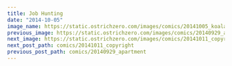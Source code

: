 ```yaml
---
title: Job Hunting
date: "2014-10-05"
image_name: https://static.ostrichzero.com/images/comics/20141005_koalafications.png
previous_image: https://static.ostrichzero.com/images/comics/20140929_apartment.png
next_image: https://static.ostrichzero.com/images/comics/20141011_copyright.png
next_post_path: comics/20141011_copyright
previous_post_path: comics/20140929_apartment
---
```


